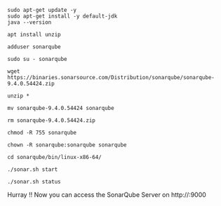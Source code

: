   ````
sudo apt-get update -y
sudo apt-get install -y default-jdk
java --version
````
````
apt install unzip
````
````
adduser sonarqube
````
````
sudo su - sonarqube
````
````
wget https://binaries.sonarsource.com/Distribution/sonarqube/sonarqube-9.4.0.54424.zip
````
````
unzip *
````
````
mv sonarqube-9.4.0.54424 sonarqube
````
````
rm sonarqube-9.4.0.54424.zip
````
````
chmod -R 755 sonarqube
````
````
chown -R sonarqube:sonarqube sonarqube
````
````
cd sonarqube/bin/linux-x86-64/
````
````
./sonar.sh start
````
````
./sonar.sh status
````

Hurray !! Now you can access the SonarQube Server on http://<ip-address>:9000
